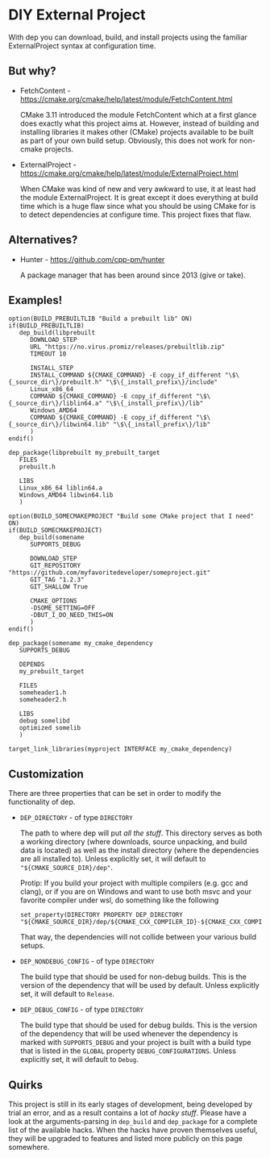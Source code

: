 # DIY External Project

With dep you can download, build, and install projects using the
familiar ExternalProject syntax at configuration time.

## But why?

* FetchContent - https://cmake.org/cmake/help/latest/module/FetchContent.html

  CMake 3.11 introduced the module FetchContent which at a first
  glance does exactly what this project aims at. However, instead of
  building and installing libraries it makes other (CMake) projects
  available to be built as part of your own build setup. Obviously,
  this does not work for non-cmake projects.

* ExternalProject - https://cmake.org/cmake/help/latest/module/ExternalProject.html

  When CMake was kind of new and very awkward to use, it at least had
  the module ExternalProject. It is great except it does everything at
  build time which is a huge flaw since what you should be using CMake
  for is to detect dependencies at configure time. This project fixes
  that flaw.

## Alternatives?

* Hunter - https://github.com/cpp-pm/hunter

  A package manager that has been around since 2013 (give or take).

## Examples!

```
option(BUILD_PREBUILTLIB "Build a prebuilt lib" ON)
if(BUILD_PREBUILTLIB)
   dep_build(libprebuilt
      DOWNLOAD_STEP
      URL "https://no.virus.promiz/releases/prebuiltlib.zip"
      TIMEOUT 10

      INSTALL_STEP
      INSTALL_COMMAND ${CMAKE_COMMAND} -E copy_if_different "\$\{_source_dir\}/prebuilt.h" "\$\{_install_prefix\}/include"
      Linux_x86_64
      COMMAND ${CMAKE_COMMAND} -E copy_if_different "\$\{_source_dir\}/liblin64.a" "\$\{_install_prefix\}/lib"
      Windows_AMD64
      COMMAND ${CMAKE_COMMAND} -E copy_if_different "\$\{_source_dir\}/libwin64.lib" "\$\{_install_prefix\}/lib"
      )
endif()

dep_package(libprebuilt my_prebuilt_target
   FILES
   prebuilt.h

   LIBS
   Linux_x86_64 liblin64.a
   Windows_AMD64 libwin64.lib
   )

option(BUILD_SOMECMAKEPROJECT "Build some CMake project that I need" ON)
if(BUILD_SOMECMAKEPROJECT)
   dep_build(somename
      SUPPORTS_DEBUG

      DOWNLOAD_STEP
      GIT_REPOSITORY "https://github.com/myfavoritedeveloper/someproject.git"
      GIT_TAG "1.2.3"
      GIT_SHALLOW True

      CMAKE_OPTIONS
      -DSOME_SETTING=OFF
      -DBUT_I_DO_NEED_THIS=ON
      )
endif()

dep_package(somename my_cmake_dependency
   SUPPORTS_DEBUG

   DEPENDS
   my_prebuilt_target

   FILES
   someheader1.h
   someheader2.h

   LIBS
   debug somelibd
   optimized somelib
   )

target_link_libraries(myproject INTERFACE my_cmake_dependency)
```

## Customization

There are three properties that can be set in order to modify the
functionality of dep.

* `DEP_DIRECTORY` - of type `DIRECTORY`

  The path to where dep will put _all the stuff_. This directory
  serves as both a working directory (where downloads, source
  unpacking, and build data is located) as well as the install
  directory (where the dependencies are all installed to). Unless
  explicitly set, it will default to `"${CMAKE_SOURCE_DIR}/dep"`.

  Protip: If you build your project with multiple compilers (e.g. gcc
  and clang), or if you are on Windows and want to use both msvc and
  your favorite compiler under wsl, do something like the following
  ```
  set_property(DIRECTORY PROPERTY DEP_DIRECTORY "${CMAKE_SOURCE_DIR}/dep/${CMAKE_CXX_COMPILER_ID}-${CMAKE_CXX_COMPILER_VERSION}")
  ```

  That way, the dependencies will not collide between your various
  build setups.

* `DEP_NONDEBUG_CONFIG` - of type `DIRECTORY`

  The build type that should be used for non-debug builds. This is the
  version of the dependency that will be used by default. Unless
  explicitly set, it will default to `Release`.

* `DEP_DEBUG_CONFIG` - of type `DIRECTORY`

  The build type that should be used for debug builds. This is the
  version of the dependency that will be used whenever the dependency
  is marked with `SUPPORTS_DEBUG` and your project is built with a
  build type that is listed in the `GLOBAL` property
  `DEBUG_CONFIGURATIONS`. Unless explicitly set, it will default to
  `Debug`.

## Quirks

This project is still in its early stages of development, being
developed by trial an error, and as a result contains a lot of _hacky
stuff_. Please have a look at the arguments-parsing in `dep_build` and
`dep_package` for a complete list of the available hacks. When the
hacks have proven themselves useful, they will be upgraded to features
and listed more publicly on this page somewhere.
